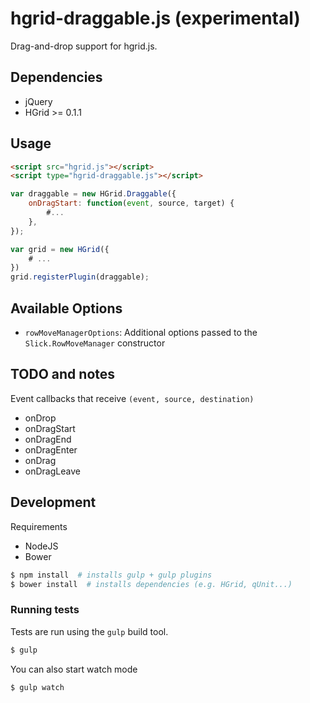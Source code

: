 # hgrid-draggable.js (experimental)

Drag-and-drop support for hgrid.js.

## Dependencies

- jQuery
- HGrid >= 0.1.1

## Usage 

```html
<script src="hgrid.js"></script>
<script type="hgrid-draggable.js"></script>
```

```js
var draggable = new HGrid.Draggable({
    onDragStart: function(event, source, target) {
        #...
    },
});

var grid = new HGrid({
    # ...
})
grid.registerPlugin(draggable);

```


## Available Options

- `rowMoveManagerOptions`: Additional options passed to the `Slick.RowMoveManager` constructor


## TODO and notes

Event callbacks that receive `(event, source, destination)`

- onDrop
- onDragStart
- onDragEnd
- onDragEnter
- onDrag
- onDragLeave


## Development

Requirements

- NodeJS
- Bower

```sh
$ npm install  # installs gulp + gulp plugins
$ bower install  # installs dependencies (e.g. HGrid, qUnit...)
```


### Running tests

Tests are run using the `gulp` build tool.

```sh
$ gulp
```

You can also start watch mode

```sh
$ gulp watch
```


